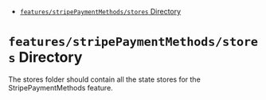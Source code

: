 <!-- START doctoc generated TOC please keep comment here to allow auto update -->
<!-- DON'T EDIT THIS SECTION, INSTEAD RE-RUN doctoc TO UPDATE -->

- [`features/stripePaymentMethods/stores` Directory](#featuresstripepaymentmethodsstores-directory)

<!-- END doctoc generated TOC please keep comment here to allow auto update -->

# `features/stripePaymentMethods/stores` Directory

The stores folder should contain all the state stores for the StripePaymentMethods feature.
